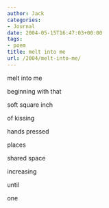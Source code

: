 ```yaml
---
author: Jack
categories:
- Journal
date: 2004-05-15T16:47:03+00:00
tags:
- poem
title: melt into me
url: /2004/melt-into-me/
---
```


melt into me
  
beginning with that
  
soft square inch
  
of kissing

hands pressed
  
places

shared space
  
increasing

until

one